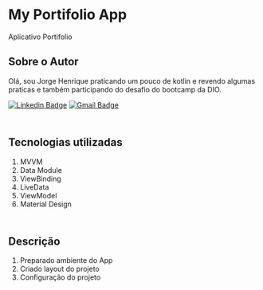 # My Portifolio App

Aplicativo Portifolio

## Sobre o Autor
Olá, sou Jorge Henrique praticando um pouco de kotlin e revendo algumas praticas e também participando do desafio do bootcamp da DIO.

[![Linkedin Badge](https://img.shields.io/badge/-Jorge_H._Chiarelli-blue?style=flat-square&logo=Linkedin&logoColor=white&link=https://br.linkedin.com/in/jorge-henrique-chiarelli-399251217)](https://br.linkedin.com/in/jorge-henrique-chiarelli-399251217)  [![Gmail Badge](https://img.shields.io/badge/-jhcchiarelli@gmail.com-c14438?style=flat-square&logo=Gmail&logoColor=white&link=mailto:jhcchiarelli@gmail.com)](mailto:jhcchiarelli@gmail.com)

## <br />Tecnologias utilizadas
1. MVVM
2. Data Module
3. ViewBinding
4. LiveData
5. ViewModel
6. Material Design

## <br />Descrição
1. Preparado ambiente do App
2. Criado layout do projeto
3. Configuração do projeto
